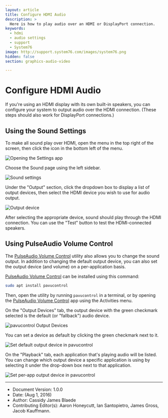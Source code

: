 ```yaml
---
layout: article
title: Configure HDMI Audio
description: >
  Here is how to play audio over an HDMI or DisplayPort connection.
keywords:
  - hdmi
  - audio settings
  - support
  - System76
image: http://support.system76.com/images/system76.png
hidden: false
section: graphics-audio-video

---
```


# Configure HDMI Audio 

If you're using an HDMI display with its own built-in speakers, you can configure your system to output audio over the HDMI connection. (These steps should also work for DisplayPort connections.)

## Using the Sound Settings

To make all sound play over HDMI, open the menu in the top right of the screen, then click the <i class='fa fa-gear'></i> icon in the bottom left of the menu.

![Opening the Settings app](/images/hdmi-audio/top-right-menu.png)

Choose the Sound page using the left sidebar.

![Sound settings](/images/hdmi-audio/sound-settings.png)

Under the "Output" section, click the dropdown box to display a list of output devices, then select the HDMI device you wish to use for audio output.

![Output device](/images/hdmi-audio/output-device.png)

After selecting the appropriate device, sound should play through the HDMI connection. You can use the "Test" button to test the HDMI-connected speakers.

## Using PulseAudio Volume Control

The <u>PulseAudio Volume Control</u> utility also allows you to change the sound output. In addition to changing the default output device, you can also set the output device (and volume) on a per-application basis.

<u>PulseAudio Volume Control</u> can be installed using this command: 

```bash
sudo apt install pavucontrol
```

Then, open the utility by running `pavucontrol` in a terminal, or by opening the <u>PulseAudio Volume Control</u> app using the Activities menu.

On the "Output Devices" tab, the output device with the green checkmark selected is the default (or "fallback") audio device.

![pavucontrol Output Devices](/images/hdmi-audio/pavucontrol-output-devices.png)

You can set a device as default by clicking the green checkmark next to it.

![Set default output device in pavucontrol](/images/hdmi-audio/pavucontrol-set-default.png)

On the "Playback" tab, each application that's playing audio will be listed. You can change which output device a specific application is using by selecting it under the drop-down box next to that application.

![Set per-app output device in pavucontrol](/images/hdmi-audio/pavucontrol-per-application.png)


---

- Document Version: 1.0.0
- Date: (Aug 1, 2016)
- Author: Cassidy James Blaede
- Contributing Editor(s): Aaron Honeycutt, Ian Santopietro, James Gross, Jacob Kauffmann.